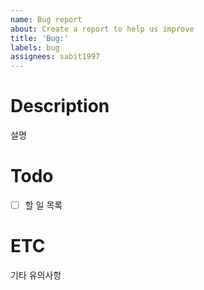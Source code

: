 ```yaml
---
name: Bug report
about: Create a report to help us improve
title: 'Bug:'
labels: bug
assignees: sabit1997
---
```


# Description

설명

# Todo

- [ ] 할 일 목록

# ETC

기타 유의사항
